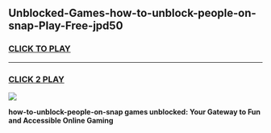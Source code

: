 
## Unblocked-Games-how-to-unblock-people-on-snap-Play-Free-jpd50
<h3>
<a href="https://premium76.site?title=how-to-unblock-people-on-snap&ref=18A1">CLICK TO PLAY</a></h3>
<hr>

<h3>
<a href="https://premium76.site?title=how-to-unblock-people-on-snap&ref=18A1">CLICK 2 PLAY</a>
  
</h3>

<a href="https://premium76.site?title=how-to-unblock-people-on-snap&ref=18A1"><img src="https://clearcache.store/games.png"></a>


**how-to-unblock-people-on-snap games unblocked: Your Gateway to Fun and Accessible Online Gaming**
